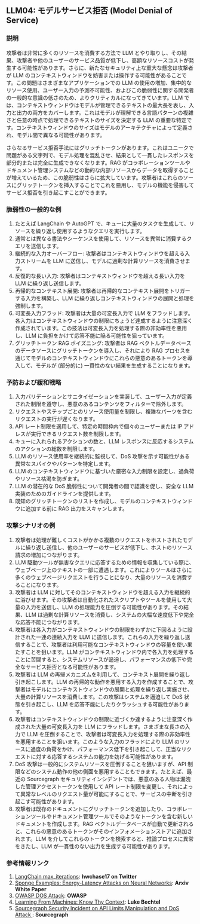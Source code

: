 ## LLM04: モデルサービス拒否 (Model Denial of Service)

### 説明

攻撃者は非常に多くのリソースを消費する方法で LLM とやり取りし、その結果、攻撃者や他のユーザーのサービス品質が低下し、高額なリソースコストが発生する可能性があります。さらに、新たなセキュリティ上な重大な懸念は攻撃者が LLM のコンテキストウィンドウを妨害または操作する可能性があることです。この問題はさまざまなアプリケーションでの LLM の使用の増加、集中的なリソース使用、ユーザー入力の予測不可能性、およびこの脆弱性に関する開発者の一般的な意識の低さのため、よりクリティカルになってきています。LLM では、コンテキストウィンドウはモデルが管理できるテキストの最大長を表し、入力と出力の両方をカバーします。これはモデルが理解できる言語パターンの複雑さと任意の時点で処理できるテキストのサイズを決定する LLM の重要な特定です。コンテキストウィンドウのサイズはモデルのアーキテクチャによって定義され、モデル間で異なる可能性があります。

さらなるサービス拒否手法にはグリッチトークンがあります。これはユニークで問題がある文字列で、モデル処理を混乱させ、結果として一貫したレスポンスを部分的または完全に生成できなくなります。RAG がコラボレーションツールやドキュメント管理システムなどの動的な内部リソースからデータを取得することが増えているため、この脆弱性はさらに拡大しています。攻撃者はこれらのソースにグリッチトークンを挿入することでこれを悪用し、モデルの機能を侵害してサービス拒否を引き起こすことができます。


### 脆弱性の一般的な例

1. たとえば LangChain や AutoGPT で、キューに大量のタスクを生成して、リソースを繰り返し使用するようなクエリを実行します。
2. 通常とは異なる書法やシーケンスを使用して、リソースを異常に消費するクエリを送信します。
3. 継続的な入力オーバーフロー: 攻撃者はコンテキストウィンドウを超える入力ストリームを LLM に送信し、モデルに過剰な計算リソースを消費させます。
4. 反復的な長い入力: 攻撃者はコンテキストウィンドウを超える長い入力を LLM に繰り返し送信します。
5. 再帰的なコンテキスト展開: 攻撃者は再帰的なコンテキスト展開をトリガーする入力を構築し、LLM に繰り返しコンテキストウィンドウの展開と処理を強制します。
6. 可変長入力フラッド: 攻撃者は大量の可変長入力で LLM をフラッドします。各入力はコンテキストウィンドウの制限にちょうど達成するように注意深く作成されています。この技法は可変長入力を処理する際の非効率性を悪用し、LLM に負担をかけて応答不能に陥る可能性を狙っています。
7. グリッチトークン RAG ポイズニング: 攻撃者は RAG ベクトルデータベースのデータソースにグリッチトークンを導入し、それにより RAG プロセスを通じてモデルのコンテキストウィンドウにこれらの悪意のあるトークンを導入して、モデルが (部分的に) 一貫性のない結果を生成することになります。


### 予防および緩和戦略

1. 入力バリデーションとサニタイゼーションを実装して、ユーザー入力が定義された制限を遵守し、悪意のあるコンテンツをフィルターで除外します。
2. リクエストやステップごとのリソース使用量を制限し、複雑なパーツを含むリクエストの実行が遅くなります。
3. API レート制限を適用して、特定の時間枠内で個々のユーザーまたは IP アドレスが実行できるリクエスト数を制限します。
4. キューに入れられるアクションの数と、LLM レスポンスに反応するシステムのアクションの総数を制限します。
5. LLM のリソース使用率を継続的に監視して、DoS 攻撃を示す可能性がある異常なスパイクやパターンを特定します。
6. LLM のコンテキストウィンドウに基づいた厳密な入力制限を設定し、過負荷やリソース枯渇を防ぎます。
7. LLM の潜在的な DoS 脆弱性について開発者の間で認識を促し、安全な LLM 実装のためのガイドラインを提供します。
8. 既知のグリッチトークンのリストを作成し、モデルのコンテキストウィンドウに追加する前に RAG 出力をスキャンします。

### 攻撃シナリオの例

1. 攻撃者は処理が難しくコストがかかる複数のリクエストをホストされたモデルに繰り返し送信し、他のユーザーのサービスが低下し、ホストのリソース請求の増加につながります。
2. LLM 駆動ツールが無害なクエリに応答するための情報を収集している際に、ウェブページ上のテキストの一部に遭遇します。これによりツールはさらに多くのウェブページリクエストを行うことになり、大量のリソースを消費することになります。
3. 攻撃者は LLM に対してそのコンテキストウィンドウを超える入力を継続的に浴びせます。その攻撃者は自動化されたスクリプトやツールを使用して大量の入力を送信し、LLM の処理能力を圧倒する可能性があります。その結果、LLM は過剰な計算リソースを消費し、システムの大幅な速度低下や完全な応答不能につながります。
4. 攻撃者は各入力がコンテキストウィンドウの制限をわずかに下回るように設計された一連の連続入力を LLM に送信します。これらの入力を繰り返し送信することで、攻撃者は利用可能なコンテキストウィンドウの容量を使い果たすことを狙います。LLM がコンテキストウィンドウ内で各入力を処理することに苦闘すると、システムリソースが逼迫し、パフォーマンスの低下や完全なサービス拒否となる可能性があります。
5. 攻撃者は LLM の再帰メカニズムを利用して、コンテキスト展開を繰り返し引き起こします。LLM の再帰的な動作を悪用する入力を作成することで、攻撃者はモデルにコンテキストウィンドウの展開と処理を繰り返し実施させ、大量の計算リソースを消費します。この攻撃はシステムを逼迫して DoS 状態を引き起こし、LLM を応答不能にしたりクラッシュする可能性があります。
6. 攻撃者はコンテキストウィンドウの制限に近づくか達するように注意深く作成された大量の可変長入力を LLM にフラッドします。さまざまな長さの入力で LLM を圧倒することで、攻撃者は可変長入力を処理する際の非効率性を悪用することを狙います。このような入力のフラッドにより LLM のリソースに過度の負荷をかけ、パフォーマンス低下を引き起こして、正当なリクエストに対する応答するシステムの能力を妨げる可能性があります。
7. DoS 攻撃は一般的にシステムリソースを圧倒することを狙いますが、API 制限などのシステム動作の他の側面を悪用することもできます。たとえば、最近の Sourcegraph セキュリティインシデントでは、悪意のある人物は漏洩した管理アクセストークンを使用して API レート制限を変更し、それによって異常なレベルのリクエスト量が可能にすることで、サービスの中断を引き起こす可能性があります。
8. 攻撃者は既存のドキュメントにグリッチトークンを追加したり、コラボレーションツールやドキュメント管理ツールでそのようなトークンを含む新しいドキュメントを作成します。RAG ベクトルデータベースが自動で更新されると、これらの悪意のあるトークンがそのインフォメーションストアに追加されます。LLM を介してこれらのトークンを検索すると、推論プロセスに異常をきたし、LLM が一貫性のない出力を生成する可能性があります。

### 参考情報リンク

1. [LangChain max_iterations](https://twitter.com/hwchase17/status/1608467493877579777): **hwchase17 on Twitter**
2. [Sponge Examples: Energy-Latency Attacks on Neural Networks](https://arxiv.org/abs/2006.03463): **Arxiv White Paper**
3. [OWASP DOS Attack](https://owasp.org/www-community/attacks/Denial_of_Service): **OWASP**
4. [Learning From Machines: Know Thy Context](https://lukebechtel.com/blog/lfm-know-thy-context): **Luke Bechtel**
5. [Sourcegraph Security Incident on API Limits Manipulation and DoS Attack ](https://about.sourcegraph.com/blog/security-update-august-2023): **Sourcegraph**
